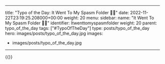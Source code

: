 
---
title: "Typo of the Day: It Went To My Spasm Folder 🚮📧"
date: 2022-11-22T23:19:25.208000+00:00
weight: 20
menu:
  sidebar:
    name: "It Went To My Spasm Folder 🚮📧"
    identifier: Itwenttomyspasmfolder
    weight: 20
    parent: typo_of_the_day
tags: ["#TypoOfTheDay"]
type: posts/typo_of_the_day
hero: images/posts/typo_of_the_day.jpg
images:
- images/posts/typo_of_the_day.jpg
---


{{<fosstodon user="mariatta" id="109390015050978289">}}

